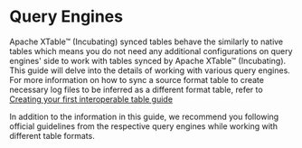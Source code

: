 # Query Engines

Apache XTable™ (Incubating) synced tables behave the similarly to native tables which means you do not need any additional configurations
on query engines' side to work with tables synced by Apache XTable™ (Incubating). This guide will delve into the details of working 
with various query engines.
For more information on how to sync a source format table to create necessary log files to be inferred as a
different format table, refer to [Creating your first interoperable table guide](/docs/how-to)

In addition to the information in this guide, we recommend you following official guidelines
from the respective query engines while working with different table formats.